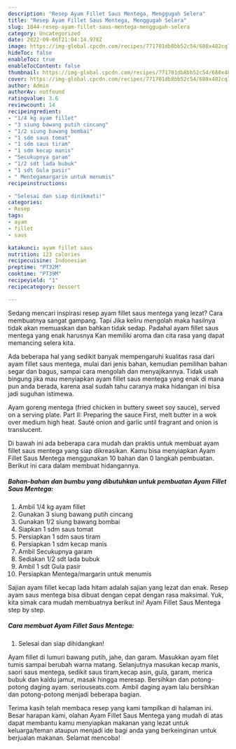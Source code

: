 ```yaml
---
description: "Resep Ayam Fillet Saus Mentega, Menggugah Selera"
title: "Resep Ayam Fillet Saus Mentega, Menggugah Selera"
slug: 1844-resep-ayam-fillet-saus-mentega-menggugah-selera
category: Uncategorized
date: 2022-09-06T21:04:14.978Z
image: https://img-global.cpcdn.com/recipes/771701db8bb52c54/680x482cq70/ayam-fillet-saus-mentega-foto-resep-utama.jpg
hideToc: false
enableToc: true
enableTocContent: false
thumbnail: https://img-global.cpcdn.com/recipes/771701db8bb52c54/680x482cq70/ayam-fillet-saus-mentega-foto-resep-utama.jpg
cover: https://img-global.cpcdn.com/recipes/771701db8bb52c54/680x482cq70/ayam-fillet-saus-mentega-foto-resep-utama.jpg
author: Admin
authorAv: notfound
ratingvalue: 3.6
reviewcount: 14
recipeingredient:
- "1/4 kg ayam fillet"
- "3 siung bawang putih cincang"
- "1/2 siung bawang bombai"
- "1 sdm saus tomat"
- "1 sdm saus tiram"
- "1 sdm kecap manis"
- "Secukupnya garam"
- "1/2 sdt lada bubuk"
- "1 sdt Gula pasir"
- " Mentegamargarin untuk menumis"
recipeinstructions:

- "Selesai dan siap dinikmati!"
categories:
- Resep
tags:
- ayam
- fillet
- saus

katakunci: ayam fillet saus 
nutrition: 123 calories
recipecuisine: Indonesian
preptime: "PT32M"
cooktime: "PT39M"
recipeyield: "1"
recipecategory: Dessert

---
```



Sedang mencari inspirasi resep ayam fillet saus mentega yang lezat? Cara membuatnya sangat gampang. Tapi Jika keliru mengolah maka hasilnya tidak akan memuaskan dan bahkan tidak sedap. Padahal ayam fillet saus mentega yang enak harusnya Kan memiliki aroma dan cita rasa yang dapat memancing selera kita.


Ada beberapa hal yang sedikit banyak mempengaruhi kualitas rasa dari ayam fillet saus mentega, mulai dari jenis bahan, kemudian pemilihan bahan segar dan bagus, sampai cara mengolah dan menyajikannya. Tidak usah bingung jika mau menyiapkan ayam fillet saus mentega yang enak di mana pun anda berada, karena asal sudah tahu caranya maka hidangan ini bisa jadi suguhan istimewa.

Ayam goreng mentega (fried chicken in buttery sweet soy sauce), served on a serving plate. Part II: Preparing the sauce First, melt butter in a wok over medium high heat. Sauté onion and garlic until fragrant and onion is translucent.


Di bawah ini ada beberapa cara mudah dan praktis untuk membuat ayam fillet saus mentega yang siap dikreasikan. Kamu bisa menyiapkan Ayam Fillet Saus Mentega menggunakan 10 bahan dan 0 langkah pembuatan. Berikut ini cara dalam membuat hidangannya.

<!--inarticleads1-->

##### Bahan-bahan dan bumbu yang dibutuhkan untuk pembuatan Ayam Fillet Saus Mentega:

1. Ambil 1/4 kg ayam fillet
1. Gunakan 3 siung bawang putih cincang
1. Gunakan 1/2 siung bawang bombai
1. Siapkan 1 sdm saus tomat
1. Persiapkan 1 sdm saus tiram
1. Persiapkan 1 sdm kecap manis
1. Ambil Secukupnya garam
1. Sediakan 1/2 sdt lada bubuk
1. Ambil 1 sdt Gula pasir
1. Persiapkan  Mentega/margarin untuk menumis


Sajian ayam fillet kecap lada hitam adalah sajian yang lezat dan enak. Resep ayam saus mentega bisa dibuat dengan cepat dengan rasa maksimal. Yuk, kita simak cara mudah membuatnya berikut ini! Ayam Fillet Saus Mentega step by step. 

<!--inarticleads2-->

##### Cara membuat Ayam Fillet Saus Mentega:


1. Selesai dan siap dihidangkan!

Ayam fillet di lumuri bawang putih, jahe, dan garam. Masukkan ayam filet tumis sampai berubah warna matang. Selanjutnya masukan kecap manis, saori saus mentega, sedikit saus tiram,kecap asin, gula, garam, merica bubuk dan kaldu jamur, masak hingga meresap. Bersihkan dan potong-potong daging ayam. seriouseats.com. Ambil daging ayam lalu bersihkan dan potong-potong menjadi beberapa bagian. 

Terima kasih telah membaca resep yang kami tampilkan di halaman ini. Besar harapan kami, olahan Ayam Fillet Saus Mentega yang mudah di atas dapat membantu kamu menyiapkan makanan yang lezat untuk keluarga/teman ataupun menjadi ide bagi anda yang berkeinginan untuk berjualan makanan. Selamat mencoba!
